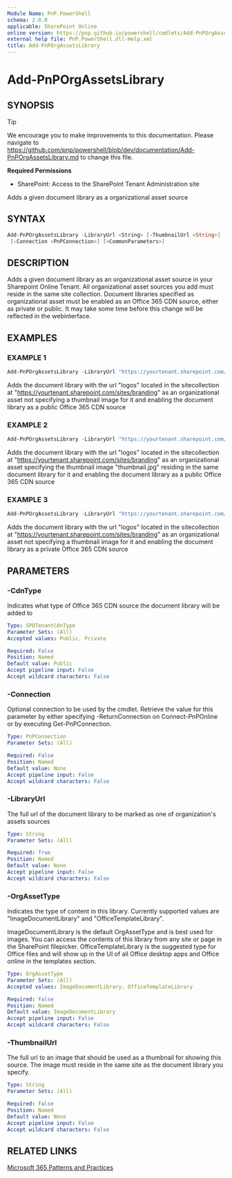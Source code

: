 ```yaml
---
Module Name: PnP.PowerShell
schema: 2.0.0
applicable: SharePoint Online
online version: https://pnp.github.io/powershell/cmdlets/Add-PnPOrgAssetsLibrary.html
external help file: PnP.PowerShell.dll-Help.xml
title: Add-PnPOrgAssetsLibrary
---
```

  
# Add-PnPOrgAssetsLibrary

## SYNOPSIS

> [!TIP]
> We encourage you to make improvements to this documentation. Please navigate to https://github.com/pnp/powershell/blob/dev/documentation/Add-PnPOrgAssetsLibrary.md to change this file.


**Required Permissions**

* SharePoint: Access to the SharePoint Tenant Administration site

Adds a given document library as a organizational asset source

## SYNTAX

```powershell
Add-PnPOrgAssetsLibrary -LibraryUrl <String> [-ThumbnailUrl <String>] [-CdnType <SPOTenantCdnType>] [-OrgAssetType <OrgAssetType>]
 [-Connection <PnPConnection>] [<CommonParameters>]
```

## DESCRIPTION
Adds a given document library as an organizational asset source in your Sharepoint Online Tenant. All organizational asset sources you add must reside in the same site collection. Document libraries specified as organizational asset must be enabled as an Office 365 CDN source, either as private or public. It may take some time before this change will be reflected in the webinterface.

## EXAMPLES

### EXAMPLE 1
```powershell
Add-PnPOrgAssetsLibrary -LibraryUrl "https://yourtenant.sharepoint.com/sites/branding/logos"
```

Adds the document library with the url "logos" located in the sitecollection at "https://yourtenant.sharepoint.com/sites/branding" as an organizational asset not specifying a thumbnail image for it and enabling the document library as a public Office 365 CDN source

### EXAMPLE 2
```powershell
Add-PnPOrgAssetsLibrary -LibraryUrl "https://yourtenant.sharepoint.com/sites/branding/logos" -ThumbnailUrl "https://yourtenant.sharepoint.com/sites/branding/logos/thumbnail.jpg"
```

Adds the document library with the url "logos" located in the sitecollection at "https://yourtenant.sharepoint.com/sites/branding" as an organizational asset specifying the thumbnail image "thumbnail.jpg" residing in the same document library for it and enabling the document library as a public Office 365 CDN source

### EXAMPLE 3
```powershell
Add-PnPOrgAssetsLibrary -LibraryUrl "https://yourtenant.sharepoint.com/sites/branding/logos" -CdnType Private
```

Adds the document library with the url "logos" located in the sitecollection at "https://yourtenant.sharepoint.com/sites/branding" as an organizational asset not specifying a thumbnail image for it and enabling the document library as a private Office 365 CDN source

## PARAMETERS

### -CdnType
Indicates what type of Office 365 CDN source the document library will be added to

```yaml
Type: SPOTenantCdnType
Parameter Sets: (All)
Accepted values: Public, Private

Required: False
Position: Named
Default value: Public
Accept pipeline input: False
Accept wildcard characters: False
```

### -Connection
Optional connection to be used by the cmdlet. Retrieve the value for this parameter by either specifying -ReturnConnection on Connect-PnPOnline or by executing Get-PnPConnection.

```yaml
Type: PnPConnection
Parameter Sets: (All)

Required: False
Position: Named
Default value: None
Accept pipeline input: False
Accept wildcard characters: False
```

### -LibraryUrl
The full url of the document library to be marked as one of organization's assets sources

```yaml
Type: String
Parameter Sets: (All)

Required: True
Position: Named
Default value: None
Accept pipeline input: False
Accept wildcard characters: False
```

### -OrgAssetType
Indicates the type of content in this library. Currently supported values are "ImageDocumentLibrary" and "OfficeTemplateLibrary".

ImageDocumentLibrary is the default OrgAssetType and is best used for images. You can access the contents of this library from any site or page in the SharePoint filepicker. OfficeTemplateLibrary is the suggested type for Office files and will show up in the UI of all Office desktop apps and Office online in the templates section.

```yaml
Type: OrgAssetType
Parameter Sets: (All)
Accepted values: ImageDocumentLibrary, OfficeTemplateLibrary

Required: False
Position: Named
Default value: ImageDocumentLibrary
Accept pipeline input: False
Accept wildcard characters: False
```

### -ThumbnailUrl
The full url to an image that should be used as a thumbnail for showing this source. The image must reside in the same site as the document library you specify.

```yaml
Type: String
Parameter Sets: (All)

Required: False
Position: Named
Default value: None
Accept pipeline input: False
Accept wildcard characters: False
```

## RELATED LINKS

[Microsoft 365 Patterns and Practices](https://aka.ms/m365pnp)



